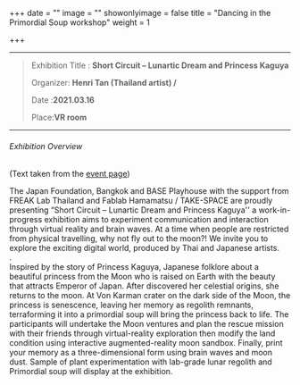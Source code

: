 +++
date = ""
image = ""
showonlyimage = false
title = "Dancing in the Primordial Soup workshop"
weight = 1

+++
***

> Exhibition Title : **Short Circuit – Lunartic Dream and Princess Kaguya** 
>
> Organizer: **Henri Tan (Thailand artist) /** 
>
> Date :**2021.03.16**
>
> Place:**VR room**

***

###### Exhibition Overview

(Text taken from the [event page](https://www.facebook.com/events/3710821059031343/3710821109031338/))

The Japan Foundation, Bangkok and BASE Playhouse with the support from FREAK Lab Thailand and Fablab Hamamatsu / TAKE-SPACE are proudly presenting “Short Circuit – Lunartic Dream and Princess Kaguya'' a work-in-progress exhibition aims to experiment communication and interaction through virtual reality and brain waves. At a time when people are restricted from physical travelling, why not fly out to the moon?! We invite you to explore the exciting digital world, produced by Thai and Japanese artists.  
.  
Inspired by the story of Princess Kaguya, Japanese folklore about a beautiful princess from the Moon who is raised on Earth with the beauty that attracts Emperor of Japan. After discovered her celestial origins, she returns to the moon. At Von Karman crater on the dark side of the Moon, the princess is senescence, leaving her memory as regolith remnants, terraforming it into a primordial soup will bring the princess back to life. The participants will undertake the Moon ventures and plan the rescue mission with their friends through virtual-reality exploration then modify the land condition using interactive augmented-reality moon sandbox. Finally, print your memory as a three-dimensional form using brain waves and moon dust. Sample of plant experimentation with lab-grade lunar regolith and Primordial soup will display at the exhibition.

###### 